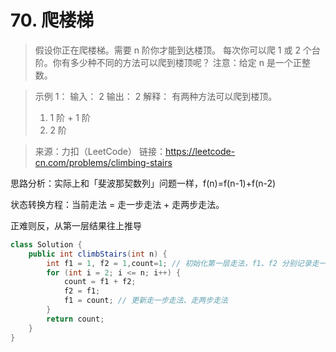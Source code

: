 ﻿# 70. 爬楼梯
>假设你正在爬楼梯。需要 n 阶你才能到达楼顶。
每次你可以爬 1 或 2 个台阶。你有多少种不同的方法可以爬到楼顶呢？
注意：给定 n 是一个正整数。

>示例 1：
输入： 2
输出： 2
解释： 有两种方法可以爬到楼顶。
>1.  1 阶 + 1 阶
>2.  2 阶

>来源：力扣（LeetCode）
链接：https://leetcode-cn.com/problems/climbing-stairs

思路分析：实际上和「斐波那契数列」问题一样，f(n)=f(n-1)+f(n-2) 

状态转换方程：当前走法 = 走一步走法 + 走两步走法。

正难则反，从第一层结果往上推导
```java
class Solution {
    public int climbStairs(int n) {
        int f1 = 1, f2 = 1,count=1; // 初始化第一层走法，f1、f2 分别记录走一步走法和走两步走法
        for (int i = 2; i <= n; i++) {
            count = f1 + f2;
            f2 = f1;
            f1 = count; // 更新走一步走法、走两步走法
        }
        return count;
    }
}
```

